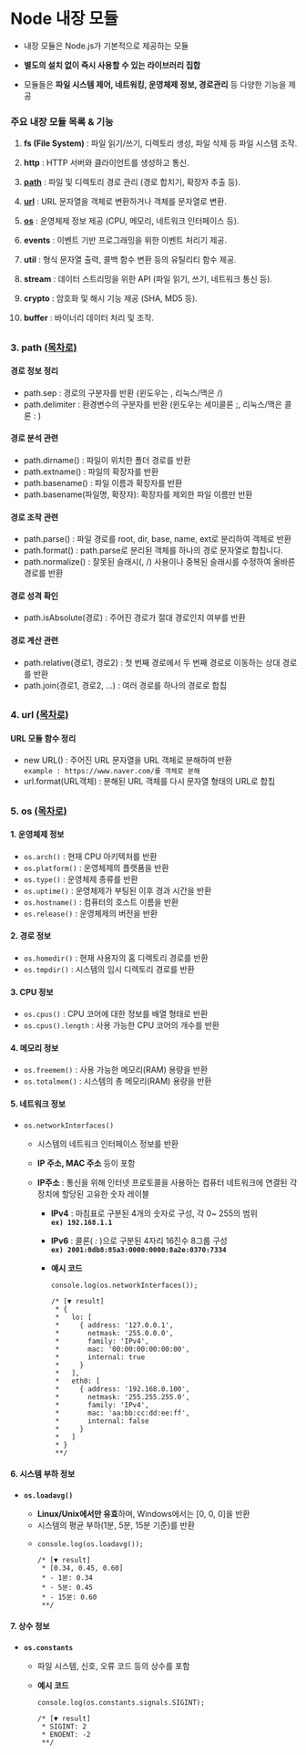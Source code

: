 # Node 내장 모듈

-  내장 모듈은 Node.js가 기본적으로 제공하는 모듈

-  **별도의 설치 없이 즉시 사용할 수 있는 라이브러리 집합**

-  모듈들은 **파일 시스템 제어, 네트워킹, 운영체제 정보, 경로관리** 등 다양한 기능을 제공

### 주요 내장 모듈 목록 & 기능

1. **fs (File System)** : 파일 읽기/쓰기, 디렉토리 생성, 파일 삭제 등 파일 시스템 조작.

2. **http** : HTTP 서버와 클라이언트를 생성하고 통신.

3. [**path**](#3-path-목차로) : 파일 및 디렉토리 경로 관리 (경로 합치기, 확장자 추출 등).

4. [**url**](#4-url-목차로) : URL 문자열을 객체로 변환하거나 객체를 문자열로 변환.

5. [**os**](#5-os-목차로) : 운영체제 정보 제공 (CPU, 메모리, 네트워크 인터페이스 등).

6. **events** : 이벤트 기반 프로그래밍을 위한 이벤트 처리기 제공.

7. **util** : 형식 문자열 출력, 콜백 함수 변환 등의 유틸리티 함수 제공.

8. **stream** : 데이터 스트리밍을 위한 API (파일 읽기, 쓰기, 네트워크 통신 등).

9. **crypto** : 암호화 및 해시 기능 제공 (SHA, MD5 등).

10.   **buffer** : 바이너리 데이터 처리 및 조작.

##

### 3. path [(목차로)](#주요-내장-모듈-목록--기능)

#### 경로 정보 정리

-  path.sep : 경로의 구분자를 반환 (윈도우는 \, 리눅스/맥은 /)
-  path.delimiter : 환경변수의 구분자를 반환 (윈도우는 세미콜론 ;, 리눅스/맥은 콜론 : )

#### 경로 분석 관련

-  path.dirname() : 파일이 위치한 폴더 경로를 반환
-  path.extname() : 파일의 확장자를 반환
-  path.basename() : 파일 이름과 확장자를 반환
-  path.basename(파일명, 확장자): 확장자를 제외한 파일 이름만 반환

#### 경로 조작 관련

-  path.parse() : 파일 경로를 root, dir, base, name, ext로 분리하여 객체로 반환
-  path.format() : path.parse로 분리된 객체를 하나의 경로 문자열로 합칩니다.
-  path.normalize() : 잘못된 슬래시(\, /) 사용이나 중복된 슬래시를 수정하여 올바른 경로를 반환

#### 경로 성격 확인

-  path.isAbsolute(경로) : 주어진 경로가 절대 경로인지 여부를 반환

#### 경로 계산 관련

-  path.relative(경로1, 경로2) : 첫 번째 경로에서 두 번째 경로로 이동하는 상대 경로를 반환
-  path.join(경로1, 경로2, …) : 여러 경로를 하나의 경로로 합칩

##

### 4. url [(목차로)](#주요-내장-모듈-목록--기능)

#### URL 모듈 함수 정리

-  new URL() : 주어진 URL 문자열을 URL 객체로 분해하여 반환\
    `example : https://www.naver.com/를 객체로 분해`
-  url.format(URL객체) : 분해된 URL 객체를 다시 문자열 형태의 URL로 합칩

##

### 5. os [(목차로)](#주요-내장-모듈-목록--기능)

#### 1. 운영체제 정보

-  `os.arch()` : 현재 CPU 아키텍처를 반환
-  `os.platform()` : 운영체제의 플랫폼을 반환
-  `os.type()` : 운영체제 종류를 반환
-  `os.uptime()` : 운영체제가 부팅된 이후 경과 시간을 반환
-  `os.hostname()` : 컴퓨터의 호스트 이름을 반환
-  `os.release()` : 운영체제의 버전을 반환

#### 2. 경로 정보

-  `os.homedir()` : 현재 사용자의 홈 디렉토리 경로를 반환
-  `os.tmpdir()` : 시스템의 임시 디렉토리 경로를 반환

#### 3. CPU 정보

-  `os.cpus()` : CPU 코어에 대한 정보를 배열 형태로 반환
-  `os.cpus().length` : 사용 가능한 CPU 코어의 개수를 반환

#### 4. 메모리 정보

-  `os.freemem()` : 사용 가능한 메모리(RAM) 용량을 반환
-  `os.totalmem()` : 시스템의 총 메모리(RAM) 용량을 반환

#### 5. 네트워크 정보

-  `os.networkInterfaces()`

   -  시스템의 네트워크 인터페이스 정보를 반환
   -  **IP 주소, MAC 주소** 등이 포함
   -  **IP주소** : 통신을 위해 인터넷 프로토콜을 사용하는 컴퓨터 네트워크에 연결된 각 장치에 할당된 고유한 숫자 레이블

      -  **IPv4** : 마침표로 구분된 4개의 숫자로 구성, 각 0~ 255의 범위\
         **`ex) 192.168.1.1`**
      -  **IPv6** : 콜론( _:_ )으로 구분된 4자리 16진수 8그룹 구성\
         **`ex) 2001:0db8:85a3:0000:0000:8a2e:0370:7334`**
      -  **예시 코드**

         ```
         console.log(os.networkInterfaces());

         /* [▼ result]
          * {
          *   lo: [
          *     { address: '127.0.0.1',
          *       netmask: '255.0.0.0',
          *       family: 'IPv4',
          *       mac: '00:00:00:00:00:00',
          *       internal: true
          *     }
          *   ],
          *   eth0: [
          *     { address: '192.168.0.100',
          *       netmask: '255.255.255.0',
          *       family: 'IPv4',
          *       mac: 'aa:bb:cc:dd:ee:ff',
          *       internal: false
          *     }
          *   ]
          * }
          **/
         ```

#### 6. 시스템 부하 정보

-  **`os.loadavg()`**

   -  **Linux/Unix에서만 유효**하며, Windows에서는 [0, 0, 0]을 반환
   -  시스템의 평균 부하(1분, 5분, 15분 기준)를 반환
   -  ```
      console.log(os.loadavg());

      /* [▼ result]
       * [0.34, 0.45, 0.60]
       * - 1분: 0.34
       * - 5분: 0.45
       * - 15분: 0.60
       **/
      ```

#### 7. 상수 정보

-  **`os.constants`**

   -  파일 시스템, 신호, 오류 코드 등의 상수를 포함
   -  **예시 코드**

      ```
      console.log(os.constants.signals.SIGINT);

      /* [▼ result]
       * SIGINT: 2
       * ENOENT: -2
       **/
      ```
